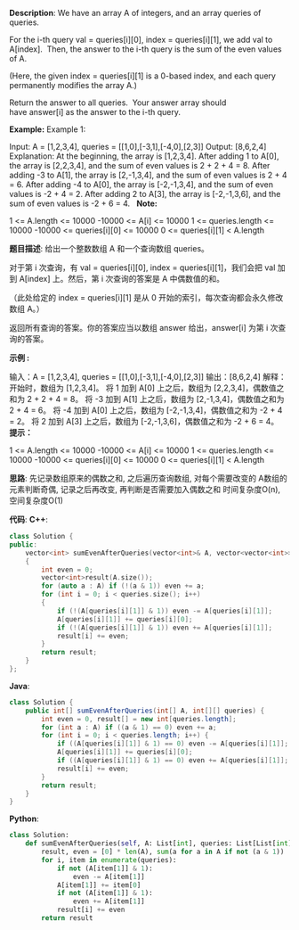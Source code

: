__Description__:
We have an array A of integers, and an array queries of queries.

For the i-th query val = queries[i][0], index = queries[i][1], we add val to A[index].  Then, the answer to the i-th query is the sum of the even values of A.

(Here, the given index = queries[i][1] is a 0-based index, and each query permanently modifies the array A.)

Return the answer to all queries.  Your answer array should have answer[i] as the answer to the i-th query.

__Example:__
Example 1:

Input: A = [1,2,3,4], queries = [[1,0],[-3,1],[-4,0],[2,3]]
Output: [8,6,2,4]
Explanation: 
At the beginning, the array is [1,2,3,4].
After adding 1 to A[0], the array is [2,2,3,4], and the sum of even values is 2 + 2 + 4 = 8.
After adding -3 to A[1], the array is [2,-1,3,4], and the sum of even values is 2 + 4 = 6.
After adding -4 to A[0], the array is [-2,-1,3,4], and the sum of even values is -2 + 4 = 2.
After adding 2 to A[3], the array is [-2,-1,3,6], and the sum of even values is -2 + 6 = 4.
 
__Note:__

1 <= A.length <= 10000
-10000 <= A[i] <= 10000
1 <= queries.length <= 10000
-10000 <= queries[i][0] <= 10000
0 <= queries[i][1] < A.length

__题目描述__:
给出一个整数数组 A 和一个查询数组 queries。

对于第 i 次查询，有 val = queries[i][0], index = queries[i][1]，我们会把 val 加到 A[index] 上。然后，第 i 次查询的答案是 A 中偶数值的和。

（此处给定的 index = queries[i][1] 是从 0 开始的索引，每次查询都会永久修改数组 A。）

返回所有查询的答案。你的答案应当以数组 answer 给出，answer[i] 为第 i 次查询的答案。

__示例 :__

输入：A = [1,2,3,4], queries = [[1,0],[-3,1],[-4,0],[2,3]]
输出：[8,6,2,4]
解释：
开始时，数组为 [1,2,3,4]。
将 1 加到 A[0] 上之后，数组为 [2,2,3,4]，偶数值之和为 2 + 2 + 4 = 8。
将 -3 加到 A[1] 上之后，数组为 [2,-1,3,4]，偶数值之和为 2 + 4 = 6。
将 -4 加到 A[0] 上之后，数组为 [-2,-1,3,4]，偶数值之和为 -2 + 4 = 2。
将 2 加到 A[3] 上之后，数组为 [-2,-1,3,6]，偶数值之和为 -2 + 6 = 4。
 
__提示：__

1 <= A.length <= 10000
-10000 <= A[i] <= 10000
1 <= queries.length <= 10000
-10000 <= queries[i][0] <= 10000
0 <= queries[i][1] < A.length

__思路__:
先记录数组原来的偶数之和, 之后遍历查询数组, 对每个需要改变的 A数组的元素判断奇偶, 记录之后再改变, 再判断是否需要加入偶数之和
时间复杂度O(n), 空间复杂度O(1)

__代码__:
__C++__:
```C++
class Solution {
public:
    vector<int> sumEvenAfterQueries(vector<int>& A, vector<vector<int>>& queries) 
    {
        int even = 0;
        vector<int>result(A.size());
        for (auto a : A) if (!(a & 1)) even += a;
        for (int i = 0; i < queries.size(); i++) 
        {
            if (!(A[queries[i][1]] & 1)) even -= A[queries[i][1]];
            A[queries[i][1]] += queries[i][0];
            if (!(A[queries[i][1]] & 1)) even += A[queries[i][1]];
            result[i] += even;
        }
        return result;
    }
};
```

__Java__:
```Java
class Solution {
    public int[] sumEvenAfterQueries(int[] A, int[][] queries) {
        int even = 0, result[] = new int[queries.length];
        for (int a : A) if ((a & 1) == 0) even += a;
        for (int i = 0; i < queries.length; i++) {
            if ((A[queries[i][1]] & 1) == 0) even -= A[queries[i][1]];
            A[queries[i][1]] += queries[i][0];
            if ((A[queries[i][1]] & 1) == 0) even += A[queries[i][1]];
            result[i] += even;
        }
        return result;
    }
}
```

__Python__:
```Python
class Solution:
    def sumEvenAfterQueries(self, A: List[int], queries: List[List[int]]) -> List[int]:
        result, even = [0] * len(A), sum(a for a in A if not (a & 1))
        for i, item in enumerate(queries):
            if not (A[item[1]] & 1):
                even -= A[item[1]]
            A[item[1]] += item[0]
            if not (A[item[1]] & 1):
                even += A[item[1]]
            result[i] += even
        return result
```